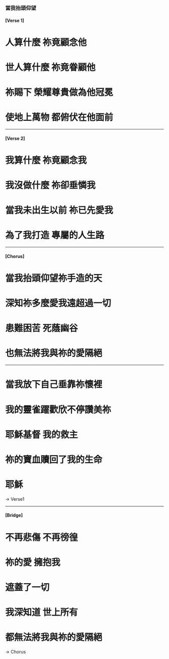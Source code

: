 ### 當我抬頭仰望

<div id="當我抬頭仰望-verse1"/>

#### [Verse 1]
# 人算什麼 祢竟顧念他
# 世人算什麼 祢竟眷顧他
# 祢賜下 榮耀尊貴做為他冠冕
# 使地上萬物 都俯伏在他面前

---

#### [Verse 2]
# 我算什麼 祢竟顧念我
# 我沒做什麼 祢卻垂憐我
# 當我未出生以前 祢已先愛我
# 為了我打造 專屬的人生路

---

<div id="當我抬頭仰望-chorus"/>

#### [Chorus]
# 當我抬頭仰望祢手造的天
# 深知祢多麼愛我遠超過一切
# 患難困苦 死蔭幽谷
# 也無法將我與祢的愛隔絕

---

# 當我放下自己垂靠祢懷裡
# 我的靈雀躍歡欣不停讚美祢
# 耶穌基督 我的救主
# 祢的寶血贖回了我的生命
# 耶穌

<JumpToById target="當我抬頭仰望-verse1">→ Verse1</JumpToById>

---

#### [Bridge]
# 不再悲傷 不再徬徨
# 祢的愛 擁抱我
# 遮蓋了一切
# 我深知道 世上所有
# 都無法將我與祢的愛隔絕
<JumpToById target="當我抬頭仰望-chorus">→ Chorus</JumpToById>